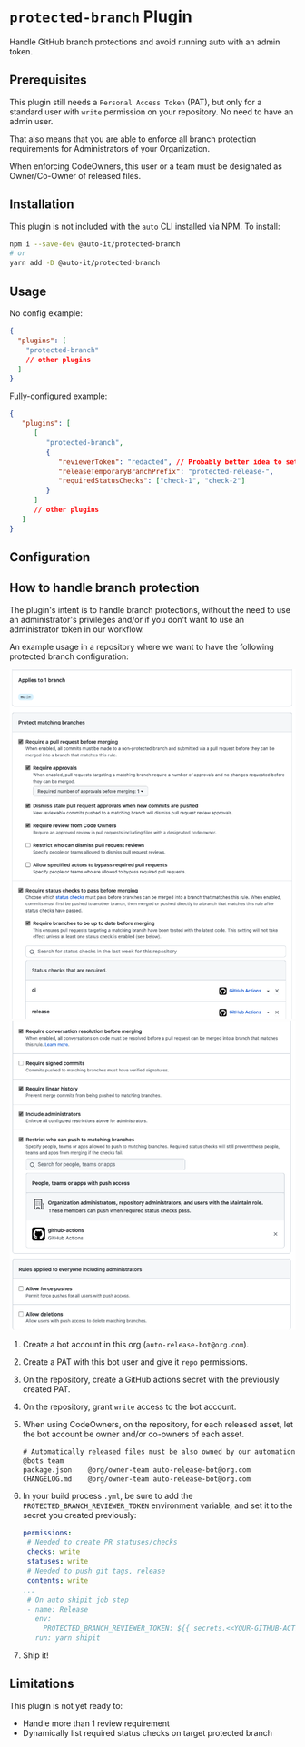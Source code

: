# `protected-branch` Plugin

Handle GitHub branch protections and avoid running auto with an admin token.

## Prerequisites

This plugin still needs a `Personal Access Token` (PAT), but only for a standard user with `write` permission on your repository. No need to have an admin user.

That also means that you are able to enforce all branch protection requirements for Administrators of your Organization.

When enforcing CodeOwners, this user or a team must be designated as Owner/Co-Owner of released files.

## Installation

This plugin is not included with the `auto` CLI installed via NPM. To install:

```bash
npm i --save-dev @auto-it/protected-branch
# or
yarn add -D @auto-it/protected-branch
```

## Usage

No config example:

```json
{
  "plugins": [
    "protected-branch"
    // other plugins
  ]
}
```

Fully-configured example:

```json
{
   "plugins": [
      [
         "protected-branch",
         {
            "reviewerToken": "redacted", // Probably better idea to set it in `PROTECTED_BRANCH_REVIEWER_TOKEN` environment variable
            "releaseTemporaryBranchPrefix": "protected-release-",
            "requiredStatusChecks": ["check-1", "check-2"]
         }
      ]
      // other plugins
   ]
}
```

## Configuration

## How to handle branch protection

The plugin's intent is to handle branch protections, without the need to use an administrator's privileges and/or if you don't want to use an administrator token in our workflow.

An example usage in a repository where we want to have the following protected branch configuration:

![branch-protection-part-1](doc/branch-protection-1.png)
![branch-protection-part-2](doc/branch-protection-2.png)

1. Create a bot account in this org (`auto-release-bot@org.com`).
2. Create a PAT with this bot user and give it `repo` permissions.
3. On the repository, create a GitHub actions secret with the previously created PAT.
4. On the repository, grant `write` access to the bot account.
5. When using CodeOwners, on the repository, for each released asset, let the bot account be owner and/or co-owners of each asset.

   ```
   # Automatically released files must be also owned by our automation @bots team
   package.json    @org/owner-team auto-release-bot@org.com
   CHANGELOG.md    @prg/owner-team auto-release-bot@org.com
   ```

6. In your build process `.yml`, be sure to add the `PROTECTED_BRANCH_REVIEWER_TOKEN` environment variable, and set it to the secret you created previously:

   ```yaml
   permissions:
    # Needed to create PR statuses/checks
    checks: write
    statuses: write
    # Needed to push git tags, release
    contents: write
   ...
    # On auto shipit job step
    - name: Release
      env:
        PROTECTED_BRANCH_REVIEWER_TOKEN: ${{ secrets.<<YOUR-GITHUB-ACTIONS-SECRET-NAME>> }}
      run: yarn shipit
   ```

7. Ship it!

## Limitations

This plugin is not yet ready to:

- Handle more than 1 review requirement
- Dynamically list required status checks on target protected branch
